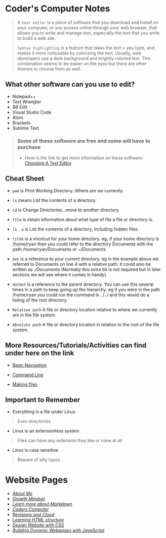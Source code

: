 # **Coder's Computer Notes**

> A `text editor` is a piece of software that you download and install on
your computer, or you access online through your web browser, that
allows you to write and manage text, especially the text that you write
to build a web site.
>
> `Syntax highlighting` is a feature that takes the text > you type, and makes it more noticeable by colorizing the text.
> Usually, web developers use a dark background and
brightly colored text. This combination seems to be easier on the eyes
> but there are other themes to choose from as well.

## What other software can you use to edit?

- Notepad++
- Text Wrangler
- BB Edit
- Visual Studio Code
- Atom
- Brackets
- Sublime Text

> ### Some of these softwore are free and some will have to purchase
>
> - Here is the link to get more information on these software: [Choosing A Text Editor](https://codefellows.github.io/code-102-guide/curriculum/class-02/Choosing-A-Text-Editor--The-Older-Coder.pdf).

## Cheat Sheet

- `pwd` is Print Working Directory..Where are we currently.
- `ls` means List the contents of a directory.
- `cd` is Change Directories...move to another directory.
- `file` is obtain information about what type of file a file or directory is.
- `ls -a` is List the contents of a directory, including hidden files.
- `tilde` is a shortcut for your home directory. eg,
if your home directory is /home/ryan then you could refer to the directory Documents with the path /home/ryan/Documents or ~/Documents
- `dot` is a reference to your current directory.
eg in the example above we referred to Documents on line 4 with a relative path. It could also be written as ./Documents (Normally this extra bit is not required but in later sections we will see where it comes in handy).
- `dotdot` is a reference to the parent directory.
You can use this several times in a path to keep going up the hierarchy. eg
if you were in the path /home/ryan you could run the command ls ../../ and this would do a listing of the root directory.

- `Relative path`
A file or directory location relative to where we currently are in the file system.
- `Absolute path`
A file or directory location in relation to the root of the file system.

## More Resources/Tutorials/Activities can find under here on the link

- [Basic Navigation](https://ryanstutorials.net/linuxtutorial/navigation.php)

- [Command Line](https://ryanstutorials.net/linuxtutorial/aboutfiles.php)

- [Making files](https://ryanstutorials.net/linuxtutorial/aboutfiles.php)

## Important to Remember

- Everything is a file under Linux

> Even directories

- Linux is an extensionless system

> Files can have any extension they like or none at all

- Linux is case sensitive

> Beware of silly typos

 # Website Pages
- [*About Me*](README.md)
- [*Growth Mindset*](GrowthMindset.md)
- [*Learn more about Markdown*](Learning_Markdown.md)
- [*Coders Computer*](CodersComputer.md)
- [*Revisions and Cloud*](RevisionsandCloud.md)
- [*Learning HTML structure*](LearningHTMLstructure.md)
- [*Design Website with CSS*](Design_web_pages_with_CSS.md)
- [*Building Dynamic Webpages with JavaScript*](Dynamic_web_pages_with_JavaScript.md)
